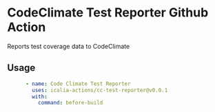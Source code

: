 # CodeClimate Test Reporter Github Action

Reports test coverage data to CodeClimate

## Usage

```yaml
      - name: Code Climate Test Reporter
        uses: icalia-actions/cc-test-reporter@v0.0.1
        with:
          command: before-build
```